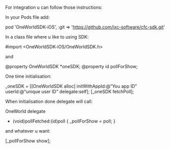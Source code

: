 For integration u can follow those instructions:

In your Pods file add:

pod 'OneWorldSDK-iOS', :git => 'https://github.com/ixc-software/cfc-sdk.git'

In a class file where u like to using SDK:

#import <OneWorldSDK-iOS/OneWorldSDK.h>

and

@property OneWorldSDK *oneSDK;
@property id<OWPoll> pollForShow;

One time initialisation:

_oneSDK = [[OneWorldSDK alloc] initWithAppId:@“You app ID”                                                                      							userId:@“unique user ID” 
				      delegate:self];
[_oneSDK fetchPoll];

When initialisation done delegate will call:

OneWorld delegate
- (void)pollFetched:(id<OWPoll>)poll
{
    _pollForShow = poll;
}

and whatever u want:

[_pollForShow show];


